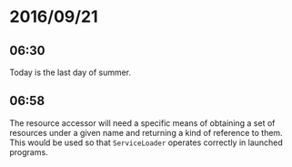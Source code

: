 # 2016/09/21

## 06:30

Today is the last day of summer.

## 06:58

The resource accessor will need a specific means of obtaining a set of
resources under a given name and returning a kind of reference to them. This
would be used so that `ServiceLoader` operates correctly in launched programs.

